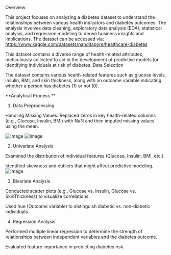 Overview

This project focuses on analyzing a diabetes dataset to understand the relationships between various health indicators and diabetes outcomes. The analysis involves data cleaning, exploratory data analysis (EDA), statistical analysis, and regression modeling to derive business insights and implications.
The dataset can be accessed via: https://www.kaggle.com/datasets/nanditapore/healthcare-diabetes 

This dataset contains a diverse range of health-related attributes, meticulously collected to aid in the development of predictive models for identifying individuals at risk of diabetes. 
Data Selection

The dataset contains various health-related features such as glucose levels, insulin, BMI, and skin thickness, along with an outcome variable indicating whether a person has diabetes (1) or not (0). 

**Analytical Process
**
1. Data Preprocessing

Handling Missing Values: Replaced zeros in key health-related columns (e.g., Glucose, Insulin, BMI) with NaN and then imputed missing values using the mean.

![image](https://github.com/user-attachments/assets/f71409cd-f770-4a46-b59e-3db46441dfe4)
![image](https://github.com/user-attachments/assets/49711c89-7342-4637-93fb-eebc210f9b32)



2. Univariate Analysis

Examined the distribution of individual features (Glucose, Insulin, BMI, etc.).

Identified skewness and outliers that might affect predictive modeling.
![image](https://github.com/user-attachments/assets/49e31efa-0630-4b9b-a62a-3c9868134335)


3. Bivariate Analysis

Conducted scatter plots (e.g., Glucose vs. Insulin, Glucose vs. SkinThickness) to visualize correlations.

Used hue (Outcome variable) to distinguish diabetic vs. non-diabetic individuals.

4. Regression Analysis

Performed multiple linear regression to determine the strength of relationships between independent variables and the diabetes outcome.

Evaluated feature importance in predicting diabetes risk.


